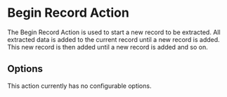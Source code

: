 # Begin Record Action
The Begin Record Action is used to start a new record to be extracted. All extracted data is added to the current record until a new record is added. This new record is then added until a new record is added and so on.

## Options
This action currently has no configurable options.